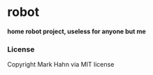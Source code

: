 # robot

**home robot project, useless for anyone but me**

### License

Copyright Mark Hahn via MIT license

